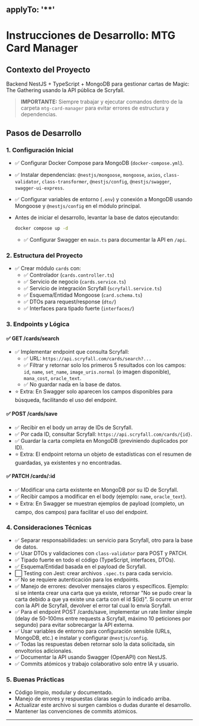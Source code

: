 ## applyTo: '\*\*'

# Instrucciones de Desarrollo: MTG Card Manager

## Contexto del Proyecto

Backend NestJS + TypeScript + MongoDB para gestionar cartas de Magic: The Gathering usando la API pública de Scryfall.

> **IMPORTANTE:** Siempre trabajar y ejecutar comandos dentro de la carpeta `mtg-card-manager` para evitar errores de estructura y dependencias.

## Pasos de Desarrollo

### 1. Configuración Inicial

- ✅ Configurar Docker Compose para MongoDB (`docker-compose.yml`).
- ✅ Instalar dependencias: `@nestjs/mongoose`, `mongoose`, `axios`, `class-validator`, `class-transformer`, `@nestjs/config`, `@nestjs/swagger`, `swagger-ui-express`.
- ✅ Configurar variables de entorno (`.env`) y conexión a MongoDB usando Mongoose y `@nestjs/config` en el módulo principal.
- Antes de iniciar el desarrollo, levantar la base de datos ejecutando:

  ```bash
  docker compose up -d
  ```

  - ✅ Configurar Swagger en `main.ts` para documentar la API en `/api`.

### 2. Estructura del Proyecto

- ✅ Crear módulo `cards` con:
  - ✅ Controlador (`cards.controller.ts`)
  - ✅ Servicio de negocio (`cards.service.ts`)
  - ✅ Servicio de integración Scryfall (`scryfall.service.ts`)
  - ✅ Esquema/Entidad Mongoose (`card.schema.ts`)
  - ✅ DTOs para request/response (`dto/`)
  - ✅ Interfaces para tipado fuerte (`interfaces/`)

### 3. Endpoints y Lógica

#### ✅ GET /cards/search

- ✅ Implementar endpoint que consulta Scryfall:
  - ✅ URL: `https://api.scryfall.com/cards/search?...`
  - ✅ Filtrar y retornar solo los primeros 5 resultados con los campos: `id`, `name`, `set_name`, `image_uris.normal` (o imagen disponible), `mana_cost`, `oracle_text`.
  - ✅ No guardar nada en la base de datos.
- ⭐ Extra: En Swagger solo aparecen los campos disponibles para búsqueda, facilitando el uso del endpoint.

#### ✅ POST /cards/save

- ✅ Recibir en el body un array de IDs de Scryfall.
- ✅ Por cada ID, consultar Scryfall: `https://api.scryfall.com/cards/{id}`.
- ✅ Guardar la carta completa en MongoDB (previniendo duplicados por ID).
- ⭐ Extra: El endpoint retorna un objeto de estadísticas con el resumen de guardadas, ya existentes y no encontradas.

#### ✅ PATCH /cards/:id

- ✅ Modificar una carta existente en MongoDB por su ID de Scryfall.
- ✅ Recibir campos a modificar en el body (ejemplo: `name`, `oracle_text`).
- ⭐ Extra: En Swagger se muestran ejemplos de payload (completo, un campo, dos campos) para facilitar el uso del endpoint.

### 4. Consideraciones Técnicas

- ✅ Separar responsabilidades: un servicio para Scryfall, otro para la base de datos.
- ✅ Usar DTOs y validaciones con `class-validator` para POST y PATCH.
- ✅ Tipado fuerte en todo el código (TypeScript, interfaces, DTOs).
- ✅ Esquema/Entidad basada en el payload de Scryfall.
- ⬜ Testing con Jest: crear archivos `.spec.ts` para cada servicio.
- ✅ No se requiere autenticación para los endpoints.
- ✅ Manejo de errores: devolver mensajes claros y específicos. Ejemplo: si se intenta crear una carta que ya existe, retornar "No se pudo crear la carta debido a que ya existe una carta con el id ${id}". Si ocurre un error con la API de Scryfall, devolver el error tal cual lo envía Scryfall.
- ✅ Para el endpoint POST /cards/save, implementar un rate limiter simple (delay de 50-100ms entre requests a Scryfall, máximo 10 peticiones por segundo) para evitar sobrecargar la API externa.
- ✅ Usar variables de entorno para configuración sensible (URLs, MongoDB, etc.) e instalar y configurar `@nestjs/config`.
- ✅ Todas las respuestas deben retornar solo la data solicitada, sin envoltorios adicionales.
- ✅ Documentar la API usando Swagger (OpenAPI) con NestJS.
- ✅ Commits atómicos y trabajo colaborativo solo entre IA y usuario.

### 5. Buenas Prácticas

- Código limpio, modular y documentado.
- Manejo de errores y respuestas claras según lo indicado arriba.
- Actualizar este archivo si surgen cambios o dudas durante el desarrollo.
- Mantener las convenciones de commits atómicos.

---
